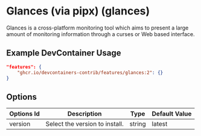 
# Glances (via pipx) (glances)

Glances is a cross-platform monitoring tool which aims to present a large amount of monitoring information through a curses or Web based interface.

## Example DevContainer Usage

```json
"features": {
    "ghcr.io/devcontainers-contrib/features/glances:2": {}
}
```

## Options

| Options Id | Description | Type | Default Value |
|-----|-----|-----|-----|
| version | Select the version to install. | string | latest |


